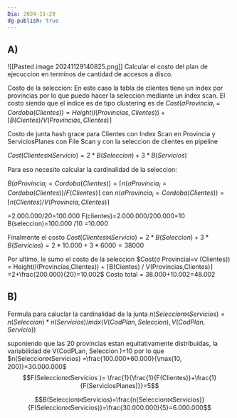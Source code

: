 ```yaml
---
Dia: 2024-11-29
dg-publish: true
---
```

## A) 

![[Pasted image 20241129140825.png]]
Calcular el costo del plan de ejecuccion en terminos de cantidad de accesos a disco. 


Costo de la seleccion:
En este caso la tabla de clientes tiene un index por provincias por lo que puedo hacer la seleccion mediante un index scan. 
El costo siendo que el indice es de tipo clustering es de $Cost(σ Provincia_i=Cordoba (Clientes)) = Height(I(Provincias,Clientes)) + ⌈B(Cientes) / V(Provincias,Clientes)⌉$

Costo de junta hash grace para Clientes con Index Scan en Provincia y ServiciosPlanes con File Scan y con  la seleccion de clientes en pipeline

$Cost(Clientes⨝Servicio) = 2 * B(Seleccion) + 3 * B(Servicios)$

Para eso necesito calcular la cardinalidad de la seleccion:

$B(σ Provincia_i=Cordoba (Clientes)) = ⌈n(σ Provincia_i=Cordoba (Clientes)) / F(Clientes)⌉$
con 
$n(σ Provincia_i=Cordoba (Clientes)) = ⌈n(Clientes) / V(Provincia,Clientes)⌉$

=2.000.000/20=100.000
F(clientes)=2.000.000/200.000=10
B(seleccion)=100.000 /10 =10.000

Finalmente el costo 
$Cost(Clientes⨝Servicio) = 2 * B(Seleccion) + 3 * B(Servicios)= 2*10.000+3*6000=38000$

Por ultimo, le sumo el costo de la seleccion
 $Cost(σ Provinciai=v (Clientes)) = Height(I(Provincias,Clientes)) + ⌈B(Cientes) / V(Provincias,Clientes)⌉=2+\frac{200.000}{20}=10.002$
Costo total = 38.000+10.002=48.002


## B)
Formula para caluclar la cardinalidad de la junta $n(Seleccion⨝Servicios) = n(Seleccion) * n(Servicios) / máx(V(CodPlan,Seleccion) , V(CodPlan,Servicio))$ 

suponiendo que las 20 provincias estan equitativamente distribuidas, la variabilidad de V(CodPLan, Seleccion )=10
por lo que $n(Seleccion⨝Servicios) =\frac{100.000*60.000}{\max(10, 200)}=30.000.000$
$$F(Seleccion⨝Servicios )= \frac{1}{\frac{1}{F(Clientes)}+\frac{1}{F(ServiciosPlanes)}}=5$$

$$B(Seleccion⨝Servicios)=\frac{n(Seleccion⨝Servicios)}{F(Seleccion⨝Servicios)}=\frac{30.000.000}{5}=6.000.000$$